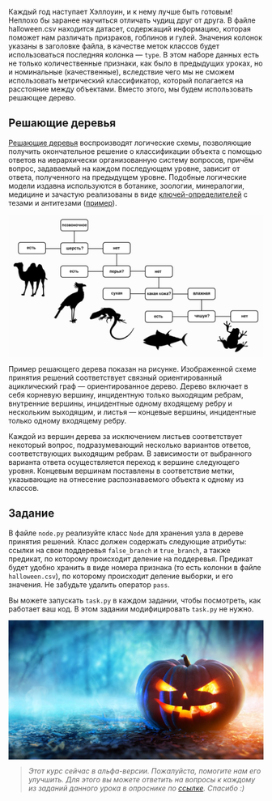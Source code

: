 Каждый год наступает Хэллоуин, и к нему лучше быть готовым! 
Неплохо бы заранее научиться отличать чудищ друг от друга. В файле halloween.csv 
находится датасет, содержащий информацию, которая поможет нам различать призраков, 
гоблинов и гулей. Значения колонок указаны в заголовке файла, в качестве меток классов 
будет использоваться последняя колонка &mdash; `type`. В этом наборе данных есть не только 
количественные признаки, как было в предыдущих уроках, но и номинальные (качественные), 
вследствие чего мы не сможем использовать метрический классификатор, который полагается на 
расстояние между объектами. Вместо этого, мы будем использовать решающее дерево.

## Решающие деревья
[Решающие деревья](https://ru.wikipedia.org/wiki/%D0%94%D0%B5%D1%80%D0%B5%D0%B2%D0%BE_%D1%80%D0%B5%D1%88%D0%B5%D0%BD%D0%B8%D0%B9) воспроизводят логические схемы, позволяющие получить окончательное решение 
о классификации объекта с помощью ответов на иерархически организованную систему вопросов, 
причём вопрос, задаваемый на каждом последующем уровне, зависит от ответа, полученного на 
предыдущем уровне. Подобные логические модели издавна используются в ботанике, зоологии, минералогии, 
медицине и зачастую реализованы в виде [ключей-определителей](https://ru.wikipedia.org/wiki/%D0%9A%D0%BB%D1%8E%D1%87_%D0%B4%D0%BB%D1%8F_%D0%BE%D0%BF%D1%80%D0%B5%D0%B4%D0%B5%D0%BB%D0%B5%D0%BD%D0%B8%D1%8F) с тезами и антитезами ([пример](http://antonlyakh.ru/blog/pictures/pr-lavrenko-1955-blacksea-diatoms.png)).

<style>
img {
  display: block;
  margin-left: auto;
  margin-right: auto;
}
</style>

![tree](example_tree.png)

Пример решающего дерева показан на рисунке. Изображенной схеме принятия решений 
соответствует связный ориентированный ациклический граф &mdash; ориентированное дерево. Дерево включает 
в себя корневую вершину, инцидентную только выходящим ребрам, внутренние вершины, инцидентные 
одному входящему ребру и нескольким выходящим, и листья &mdash; концевые вершины, инцидентные только 
одному входящему ребру.

Каждой из вершин дерева за исключением листьев соответствует некоторый вопрос, подразумевающий 
несколько вариантов ответов, соответствующих выходящим ребрам. В зависимости от выбранного 
варианта ответа осуществляется переход к вершине следующего уровня. Концевым вершинам поставлены 
в соответствие метки, указывающие на отнесение распознаваемого объекта к одному из классов.


## Задание

В файле `node.py` реализуйте класс `Node` для хранения узла в дереве принятия решений. Класс должен содержать 
следующие атрибуты: ссылки на свои поддеревья `false_branch` и `true_branch`, а также предикат, 
по которому происходит деление на поддеревья. Предикат будет удобно хранить в виде номера признака (то есть колонки в файле `halloween.csv`), 
по которому происходит деление выборки, и его значения. Не забудьте удалить оператор `pass`.

Вы можете запускать `task.py` в каждом задании, чтобы посмотреть, как работает ваш код. 
В этом задании модифицировать `task.py` не нужно.

![Boo](boo.jpg)

> <i>Этот курс сейчас в альфа-версии. Пожалуйста, помогите нам его улучшить. Для этого вы можете ответить
> на вопросы к каждому из заданий данного урока в опроснике по <a href="https://docs.google.com/forms/d/e/1FAIpQLSeCwqS-shsmh0fRT6Xr6n_RHeMEuQ8_7zPFsx_B22_5YUXYSQ/viewform?usp=sf_link">ссылке</a>.
> Cпасибо :) </i>